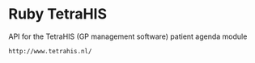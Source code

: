 Ruby TetraHIS
=============

API for the TetraHIS (GP management software) patient agenda module

    http://www.tetrahis.nl/